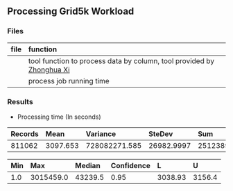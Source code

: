 ## Processing Grid5k Workload


### Files
|file| function|
|:---|:--------|
|[]()| tool function to process data by column, tool provided by [Zhonghua Xi](https://github.com/xizhonghua/pystats)|
|[]()| process job running time|


### Results
- Processing time (In seconds)

|Records| Mean| Variance| SteDev| Sum|
|:------|:------|:------|:------|:------|
|811062| 3097.653| 728082271.585| 26982.9997| 2512389038.0|


Min| Max| Median| Confidence| L| U|
|:------|:------|:------|:------|:------|:------|
| 1.0| 3015459.0| 43239.5|0.95| 3038.93| 3156.4|
